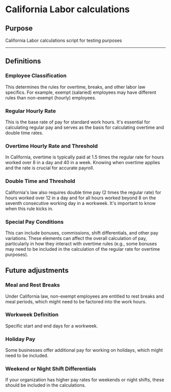 # California Labor calculations


## Purpose
California Labor calculations script for testing purposes

---

## Definitions

### Employee Classification 
This determines the rules for overtime, breaks, and other labor law specifics. For example, exempt (salaried) employees may have different rules than non-exempt (hourly) employees.

### Regular Hourly Rate
This is the base rate of pay for standard work hours. It's essential for calculating regular pay and serves as the basis for calculating overtime and double time rates. 

### Overtime Hourly Rate and Threshold
In California, overtime is typically paid at 1.5 times the regular rate for hours worked over 8 in a day and 40 in a week. Knowing when overtime applies and the rate is crucial for accurate payroll.

### Double Time and Threshold
California's law also requires double time pay (2 times the regular rate) for hours worked over 12 in a day and for all hours worked beyond 8 on the seventh consecutive working day in a workweek. It's important to know when this rule kicks in.

### Special Pay Conditions
This can include bonuses, commissions, shift differentials, and other pay variations. These elements can affect the overall calculation of pay, particularly in how they interact with overtime rules (e.g., some bonuses may need to be included in the calculation of the regular rate for overtime purposes).


## Future adjustments

### Meal and Rest Breaks
Under California law, non-exempt employees are entitled to rest breaks and meal periods, which might need to be factored into the work hours.

### Workweek Definition
Specific start and end days for a workweek.

### Holiday Pay
Some businesses offer additional pay for working on holidays, which might need to be included.

### Weekend or Night Shift Differentials
If your organization has higher pay rates for weekends or night shifts, these should be included in the calculations.
